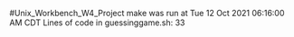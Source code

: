 #Unix_Workbench_W4_Project
make was run at Tue 12 Oct 2021 06:16:00 AM CDT
Lines of code in guessinggame.sh: 33
